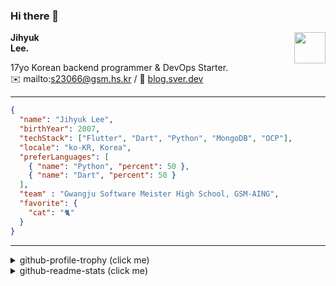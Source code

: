 ### Hi there 👋
<img src="https://github.githubassets.com/images/mona-loading-default.gif" width="50px" align="right">
</a>

**Jihyuk\
Lee.**

17yo Korean backend programmer & DevOps Starter.\
✉️ mailto:s23066@gsm.hs.kr
/ 
🔗 [blog.sver.dev](https://blog.sver.dev)

---

```json
{
  "name": "Jihyuk Lee",
  "birthYear": 2007,
  "techStack": ["Flutter", "Dart", "Python", "MongoDB", "OCP"],
  "locale": "ko-KR, Korea",
  "preferLanguages": [
    { "name": "Python", "percent": 50 },
    { "name": "Dart", "percent": 50 }
  ],
  "team" : "Gwangju Software Meister High School, GSM-AING",
  "favorite": {
    "cat": "🐈"
  }
}
```
---
<details>
  <summary>github-profile-trophy (click me)</summary>
  
![](https://github-profile-trophy.vercel.app/?username=withJihyuk&row=1&column=8&theme=nord)
  
</details>
<details>
  <summary>github-readme-stats (click me)</summary>
  
<!--START_SECTION:waka-->
![Code Time](http://img.shields.io/badge/Code%20Time-396%20hrs%2041%20mins-blue)

![Lines of code](https://img.shields.io/badge/%EC%A0%80%EB%8A%94%20%EC%97%AC%ED%83%9C%EA%B9%8C%EC%A7%80%20-362.8%20thousand%20%EC%A4%84%EC%9D%98%20%EC%BD%94%EB%93%9C%EB%A5%BC%20%EC%9E%91%EC%84%B1%ED%96%88%EC%96%B4%EC%9A%94.-blue)

**저는 저녁형 인간이에요. 🦉** 

```text
🌞 아침                     100 commits         ███░░░░░░░░░░░░░░░░░░░░░░   11.00 % 
🌆 낮　                     274 commits         ████████░░░░░░░░░░░░░░░░░   30.14 % 
🌃 저녁                     377 commits         ██████████░░░░░░░░░░░░░░░   41.47 % 
🌙 밤　                     158 commits         ████░░░░░░░░░░░░░░░░░░░░░   17.38 % 
```


📊 **저는 이번주를 이렇게 시간을 보냈어요.** 

```text
🕑︎ Timezone: Asia/Seoul

💬 프로그래밍 언어들: 
Dart                     6 hrs 24 mins       █████████████░░░░░░░░░░░░   53.34 % 
TypeScript               3 hrs 3 mins        ██████░░░░░░░░░░░░░░░░░░░   25.38 % 
Text                     44 mins             ██░░░░░░░░░░░░░░░░░░░░░░░   06.13 % 
YAML                     33 mins             █░░░░░░░░░░░░░░░░░░░░░░░░   04.59 % 
Markdown                 26 mins             █░░░░░░░░░░░░░░░░░░░░░░░░   03.69 % 

🔥 에디터들: 
VS Code                  12 hrs 1 min        █████████████████████████   100.00 % 

💻 운영 체제들: 
Windows                  12 hrs 1 min        █████████████████████████   100.00 % 
```


 Last Updated on 20/07/2024 18:41:54 UTC
<!--END_SECTION:waka-->

</details>

</div>

